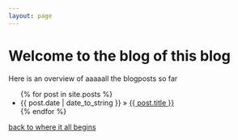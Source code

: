 ```yaml
---
layout: page
---
```


# Welcome to the blog of this blog

Here is an overview of aaaaall the blogposts so far

<div id="home">
  <ul class="posts">
    {% for post in site.posts %}
      <li><span>{{ post.date | date_to_string }}</span> &raquo; <a href="{{ site.baseurl }}{{ post.url }}">{{ post.title }}</a></li>
    {% endfor %}
  </ul>
</div>

[back to where it all begins](./)
